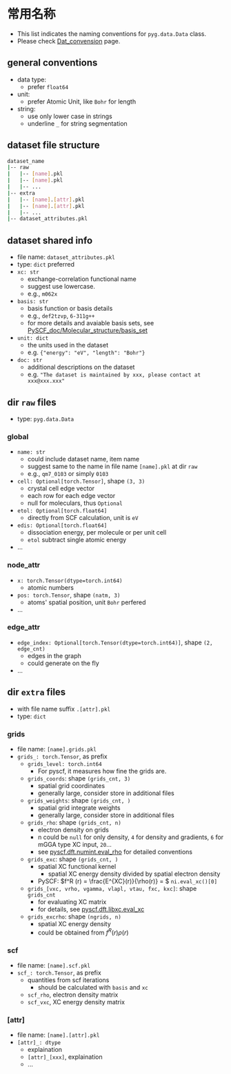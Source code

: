 # 常用名称

- This list indicates the naming conventions for `pyg.data.Data` class.
- Please check [Dat_convension](https://gitlab.pjlab.org.cn/hugengyuan/atom-graph-database/-/blob/main/docs/Data_convension.md) page.


## general conventions

- data type:
    - prefer `float64`
- unit:
    - prefer Atomic Unit, like `Bohr` for length
- string:
    - use only lower case in strings
    - underline `_` for string segmentation


## dataset file structure
```bash
dataset_name
|-- raw
|   |-- [name].pkl
|   |-- [name].pkl
|   |-- ...
|-- extra
|   |-- [name].[attr].pkl
|   |-- [name].[attr].pkl
|   |-- ...
|-- dataset_attributes.pkl
```

## dataset shared info
- file name: `dataset_attributes.pkl`
- type: `dict` preferred
- `xc: str`
    - exchange-correlation functional name
    - suggest use lowercase.
    - e.g., `m062x`
- `basis: str`
    - basis function or basis details
    - e.g., `def2tzvp`, `6-311g++`
    - for more details and avaiable basis sets, see [PySCF_doc/Molecular_structure/basis_set](https://pyscf.org/user/gto.html#basis-set)
- `unit: dict`
    - the units used in the dataset
    - e.g. `{"energy": "eV", "length": "Bohr"}`
- `doc: str`
    - additional descriptions on the dataset
    - e.g. `"The dataset is maintained by xxx, please contact at xxx@xxx.xxx"`

## dir `raw` files
- type: `pyg.data.Data`

### global
- `name: str`
    - could include dataset name, item name
    - suggest same to the name in file name `[name].pkl` at dir `raw`
    - e.g.,  `qm7_0103` or simply `0103`
- `cell: Optional[torch.Tensor]`, shape `(3, 3)`
    - crystal cell edge vector
    - each row for each edge vector
    - null for moleculars, thus `Optional`
- `etol: Optional[torch.float64]`
    - directly from SCF calculation, unit is `eV`
- `edis: Optional[torch.float64]`
    - dissociation energy, per molecule or per unit cell
    - `etol` subtract single atomic energy
- ...

### node_attr
- `x: torch.Tensor(dtype=torch.int64)`
    - atomic numbers
- `pos: torch.Tensor`, shape `(natm, 3)`
    - atoms' spatial position, unit `Bohr` perfered
- ...

### edge_attr
- `edge_index: Optional[torch.Tensor(dtype=torch.int64)]`, shape `(2, edge_cnt)`
    - edges in the graph
    - could generate on the fly
- ...


## dir `extra` files
- with file name suffix `.[attr].pkl`
- type: `dict`

### grids
- file name: `[name].grids.pkl`
- `grids_: torch.Tensor`, as prefix
    - `grids_level: torch.int64`
        - For pyscf, it measures how fine the grids are.
    - `grids_coords`: shape `(grids_cnt, 3)`
        - spatial grid coordinates
        - generally large, consider store in additional files
    - `grids_weights`: shape `(grids_cnt, )`
        - spatial grid integrate weights
        - generally large, consider store in additional files
    - `grids_rho`: shape `(grids_cnt, n)`
        - electron density on grids
        - n could be `null` for only density, `4` for density and gradients, `6` for mGGA type XC input, `20`...
        - see [pyscf.dft.numint.eval_rho](https://github.com/pyscf/pyscf/blob/master/pyscf/dft/numint.py#L116) for detailed conventions
    - `grids_exc`: shape `(grids_cnt, )`
        - spatial XC functional kernel
            - spatial XC energy density divided by spatial electron density
        - PySCF: $f^R (r) = \frac{E^{XC}(r)}{\rho(r)} = $ `ni.eval_xc()[0]`
    - `grids_[vxc, vrho, vgamma, vlapl, vtau, fxc, kxc]`: shape `grids_cnt`
        - for evaluating  XC matrix
        - for details, see [pyscf.dft.libxc.eval_xc](https://github.com/pyscf/pyscf/blob/master/pyscf/dft/libxc.py#L1333)
    - `grids_excrho`: shape `(ngrids, n)`
        - spatial XC energy density
        - could be obtained from $f^R (r) \rho(r)$

### scf
- file name: `[name].scf.pkl`
- `scf_: torch.Tensor`, as prefix
    - quantities from scf iterations
        - should be calculated with `basis` and `xc`
    - `scf_rho`, electron density matrix
    - `scf_vxc`, XC energy density matrix


### [attr]
- file name: `[name].[attr].pkl`
- `[attr]_: dtype`
    - explaination
    - `[attr]_[xxx]`, explaination
    - ...




